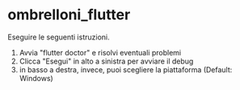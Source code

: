# ombrelloni_flutter

Eseguire le seguenti istruzioni.

1) Avvia "flutter doctor" e risolvi eventuali problemi
2) Clicca "Esegui" in alto a sinistra per avviare il debug
3) in basso a destra, invece, puoi scegliere la piattaforma (Default: Windows)
